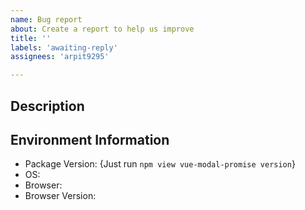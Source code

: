 ```yaml
---
name: Bug report
about: Create a report to help us improve
title: ''
labels: 'awaiting-reply'
assignees: 'arpit9295'

---
```


## Description


## Environment Information
 - Package Version: {Just run `npm view vue-modal-promise version`}
 - OS:
 - Browser:
 - Browser Version:
